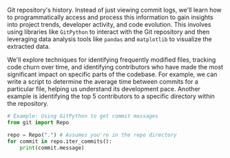 Git repository's history. Instead of just viewing commit logs, we'll learn how to programmatically access and process this information to gain insights into project trends, developer activity, and code evolution. This involves using libraries like `GitPython` to interact with the Git repository and then leveraging data analysis tools like `pandas` and `matplotlib` to visualize the extracted data.

We'll explore techniques for identifying frequently modified files, tracking code churn over time, and identifying contributors who have made the most significant impact on specific parts of the codebase. For example, we can write a script to determine the average time between commits for a particular file, helping us understand its development pace. Another example is identifying the top 5 contributors to a specific directory within the repository.

```python
# Example: Using GitPython to get commit messages
from git import Repo

repo = Repo(".") # Assumes you're in the repo directory
for commit in repo.iter_commits():
    print(commit.message)
```